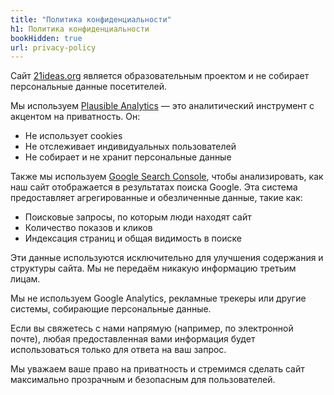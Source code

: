 ```yaml
---
title: "Политика конфиденциальности"
h1: Политика конфиденциальности
bookHidden: true
url: privacy-policy
---
```


Сайт [21ideas.org](https://21ideas.org) является образовательным проектом и не собирает персональные данные посетителей.

Мы используем [Plausible Analytics](https://plausible.io/about) — это аналитический инструмент с акцентом на приватность. Он:
- Не использует cookies
- Не отслеживает индивидуальных пользователей
- Не собирает и не хранит персональные данные

Также мы используем [Google Search Console](https://search.google.com/search-console), чтобы анализировать, как наш сайт отображается в результатах поиска Google. Эта система предоставляет агрегированные и обезличенные данные, такие как:
- Поисковые запросы, по которым люди находят сайт
- Количество показов и кликов
- Индексация страниц и общая видимость в поиске

Эти данные используются исключительно для улучшения содержания и структуры сайта. Мы не передаём никакую информацию третьим лицам.

Мы не используем Google Analytics, рекламные трекеры или другие системы, собирающие персональные данные.

Если вы свяжетесь с нами напрямую (например, по электронной почте), любая предоставленная вами информация будет использоваться только для ответа на ваш запрос.

Мы уважаем ваше право на приватность и стремимся сделать сайт максимально прозрачным и безопасным для пользователей.